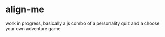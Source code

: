 # align-me
work in progress, basically a js combo of a personality quiz and a choose your own adventure game
